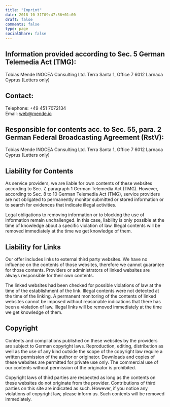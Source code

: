 ```yaml
---
title: "Imprint"
date: 2018-10-31T09:47:56+01:00
draft: false
comments: false
type: page
socialShare: false
---
```


## Information provided according to Sec. 5 German Telemedia Act (TMG):

Tobias Mende
INOCEA Consulting Ltd.
Terra Santa 1, Office 7
6012 Larnaca
Cyprus
(Letters only)

## Contact:

Telephone: +49 451 7072134  
Email: web@mende.io

## Responsible for contents acc. to Sec. 55, para. 2 German Federal Broadcasting Agreement (RstV):

Tobias Mende
INOCEA Consulting Ltd.
Terra Santa 1, Office 7
6012 Larnaca
Cyprus
(Letters only)

## Liability for Contents

As service providers, we are liable for own contents of these websites according to Sec. 7, paragraph 1 German Telemedia Act (TMG). However, according to Sec. 8 to 10 German Telemedia Act (TMG), service providers are not obligated to permanently monitor submitted or stored information or to search for evidences that indicate illegal activities.

Legal obligations to removing information or to blocking the use of information remain unchallenged. In this case, liability is only possible at the time of knowledge about a specific violation of law. Illegal contents will be removed immediately at the time we get knowledge of them.

## Liability for Links

Our offer includes links to external third party websites. We have no influence on the contents of those websites, therefore we cannot guarantee for those contents. Providers or administrators of linked websites are always responsible for their own contents.

The linked websites had been checked for possible violations of law at the time of the establishment of the link. Illegal contents were not detected at the time of the linking. A permanent monitoring of the contents of
linked websites cannot be imposed without reasonable indications that there has been a violation of law. Illegal links will be removed immediately at the time we get knowledge of them.

## Copyright

Contents and compilations published on these websites by the providers are subject to German copyright laws. Reproduction, editing, distribution as well as the use of any kind outside the scope of the copyright law require a written permission of the author or originator. Downloads and copies of these websites are permitted for private use only.
The commercial use of our contents without permission of the originator is prohibited.

Copyright laws of third parties are respected as long as the contents on these websites do not originate from the provider. Contributions of third parties on this site are indicated as such. However, if you notice any violations of copyright law, please inform us. Such contents will be removed immediately.